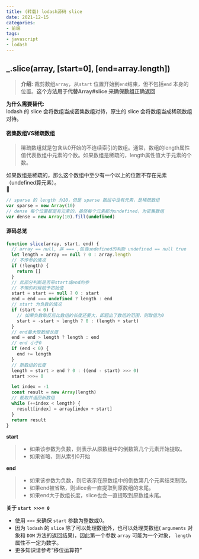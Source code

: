 ```yaml
---
title: (转载) lodash源码 slice
date: 2021-12-15
categories:
- 前端
tags:
- javascript
- lodash
---
```

##  _.slice(array, [start=0], [end=array.length])
> **介绍:**   裁剪数组`array`，从`start` 位置开始到`end`结束，但不包括`end` 本身的位置。**这个方法用于代替Array#slice 来确保数组正确返回**  

**为什么需要替代:**  
lodash 的 slice 会将数组当成密集数组对待，原生的 slice 会将数组当成稀疏数组对待。

#### 密集数组VS稀疏数组

> 稀疏数组就是包含从0开始的不连续索引的数组。通常，数组的length属性值代表数组中元素的个数。如果数组是稀疏的，length属性值大于元素的个数。

如果数组是稀疏的，那么这个数组中至少有一个以上的位置不存在元素（undefined算元素）。  
🌰
```javascript
// sparse 的 length 为10，但是 sparse 数组中没有元素，是稀疏数组
var sparse = new Array(10) 
// dense 每个位置都是有元素的，虽然每个元素都为undefined，为密集数组
var dense = new Array(10).fill(undefined)
```
#### 源码总览
```javascript
function slice(array, start, end) {
  // array == null, 非 === ,包含undefined的判断 undefined == null true
  let length = array == null ? 0 : array.length
  // 不传参的情况
  if (!length) {
    return []
  }
  // 此部分判断是否带start或end的参
  // 不带的时候赋予初始值
  start = start == null ? 0 : start
  end = end === undefined ? length : end
  // start 为负数的情况
  if (start < 0) {
    // 如果负数取反后比数组的长度还要大，即超出了数组的范围，则取值为0
    start = -start > length ? 0 : (length + start)
  }
  // end最大取数组长度
  end = end > length ? length : end
  // end 小于0
  if (end < 0) {
    end += length
  }
  // 新数组的长度
  length = start > end ? 0 : ((end - start) >>> 0)
  start >>>= 0

  let index = -1
  const result = new Array(length)
  // 截取并返回新数组
  while (++index < length) {
    result[index] = array[index + start]
  }
  return result
}
```
**start**  
> - 如果该参数为负数，则表示从原数组中的倒数第几个元素开始提取。
> - 如果省略，则从索引0开始

**end**
> - 如果该参数为负数，则它表示在原数组中的倒数第几个元素结束制取。
> - 如果end被省略，则slice会一直提取到原数组的末尾。
> - 如果end大于数组长度，slice也会一直提取到原数组末尾。

**关于 `start >>>= 0`**  
- 使用 `>>>` 来确保 `start` 参数为整数或0。  
- 因为 `lodash` 的 `slice` 除了可以处理数组外，也可以处理类数组( `arguments` 对象和 `DOM` 方法的返回结果)，因此第一个参数 `array` 可能为一个对象， `length` 属性不一定为数字。
- 更多知识请参考“移位运算符”